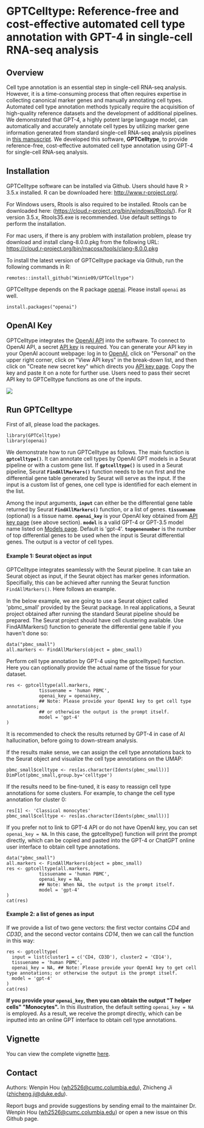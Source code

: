 GPTCelltype: Reference-free and cost-effective automated cell type annotation
  with GPT-4 in single-cell RNA-seq analysis
====

## Overview
Cell type annotation is an essential step in single-cell RNA-seq analysis. However, it is a time-consuming process that often requires expertise in collecting canonical marker genes and manually annotating cell types. Automated cell type annotation methods typically require the acquisition of high-quality reference datasets and the development of additional pipelines. We demonstrated that GPT-4, a highly potent large language model, can automatically and accurately annotate cell types by utilizing marker gene information generated from standard single-cell RNA-seq analysis pipelines in [this manuscript](https://www.biorxiv.org/content/10.1101/2023.04.16.537094v1). 
We developed this software, **GPTCelltype**, to provide reference-free, cost-effective automated cell type annotation using GPT-4 for single-cell RNA-seq analysis.


## Installation

GPTCelltype software can be installed via Github. Users should have R > 3.5.x installed. R can be downloaded here: http://www.r-project.org/.

For Windows users, Rtools is also required to be installed. Rtools can be downloaded here: (https://cloud.r-project.org/bin/windows/Rtools/). For R version 3.5.x, Rtools35.exe is recommended. Use default settings to perform the installation.

For mac users, if there is any problem with installation problem, please try download and install clang-8.0.0.pkg from the following URL: https://cloud.r-project.org/bin/macosx/tools/clang-8.0.0.pkg

To install the latest version of GPTCelltype package via Github, run the following commands in R:
```{r eval = FALSE}
remotes::install_github("Winnie09/GPTCelltype")
```

GPTCelltype depends on the R package [openai](https://cran.r-project.org/web/packages/openai/index.html). Please install `openai` as well. 

```{r eval = FALSE}
install.packages("openai")
```

## OpenAI Key

GPTCelltype integrates the [OpenAI API](https://platform.openai.com/account/api-keys) into the software. To connect to OpenAI API, a secret [API key](https://platform.openai.com/account/api-keys) is required. You can generate your API key in your OpenAI account webpage: log in to [OpenAI](https://openai.com/), click on "Personal" on the upper right corner, click on "View API keys" in the break-down list, and then click on "Create new secret key" which directs you [API key page](https://platform.openai.com/account/api-keys). Copy the key and paste it on a note for further use. Users need to pass their secret API key to GPTCelltype functions as one of the inputs. 


![](/Users/wenpinhou/Dropbox/gptcelltype/github/GPTCelltype/vignettes/openaikeypage.png)

## Run GPTCelltype

First of all, please load the packages.
```{r}
library(GPTCelltype)
library(openai)
```

We demonstrate how to run GPTCelltype as follows.  The main function is **`gptcelltype()`**. It can annotate cell types by OpenAI GPT models in a Seurat pipeline or with a custom gene list. If **`gptcelltype()`** is used in a Seurat pipeline, Seurat **`FindAllMarkers()`** function needs to be run first and the differential gene table generated by Seurat will serve as the input. If the input is a custom list of genes, one cell type is identified for each element in the list. 

Among the input arguments, **`input`** can either be the differential gene table returned by Seurat **`FindAllMarkers()`** function, or a list of genes.
**`tissuename`** (optional) is a tissue name.
**`openai_key`** is your OpenAI key obtained from [API key page](https://platform.openai.com/account/api-keys) (see above section).
**`model`** is a valid GPT-4 or GPT-3.5 model name listed on [Models page](https://platform.openai.com/docs/models). Default is 'gpt-4'.
**`topgenenumber`** is the number of top differential genes to be used when the input is Seurat differential genes. The output is a vector of cell types.


#### Example 1: Seurat object as input

GPTCelltype integrates seamlessly with the Seurat pipeline. It can take an Seurat object as input, if the Seurat object has marker genes information. Specifially, this can be achieved after running the Seurat function `FindAllMarkers()`. Here follows an example.


In the below example, we are going to use a Seurat object called 'pbmc_small' provided by the Seurat package. In real applications, a Seurat project obtained after running the standard Seurat pipeline should be prepared. The Seurat project should have cell clustering available. Use FindAllMarkers() function to generate the differential gene table if you haven't done so:

```{r eval = FALSE}
data("pbmc_small")
all.markers <- FindAllMarkers(object = pbmc_small)
```

Perform cell type annotation by GPT-4 using the gptcelltype() function. Here you can optionally provide the actual name of the tissue for your dataset.
```{r eval = FALSE}
res <- gptcelltype(all.markers, 
            tissuename = 'human PBMC', 
            openai_key = openaikey, 
            ## Note: Please provide your OpenAI key to get cell type annotations;
            ## or otherwise the output is the prompt itself.
            model = 'gpt-4'
)
```

It is recommended to check the results returned by GPT-4 in case of AI hallucination, before going to down-stream analysis.

If the results make sense, we can assign the cell type annotations back to the Seurat object and visualize the cell type annotations on the UMAP:

```{r eval = FALSE}
pbmc_small$celltype <- res[as.character(Idents(pbmc_small))]
DimPlot(pbmc_small,group.by='celltype')
```

If the results need to be fine-tuned, it is easy to reassign cell type annotations for some clusters. For example, to change the cell type annotation for cluster 0:

```{r eval = FALSE}
res[1] <- 'Classical monocytes'
pbmc_small$celltype <- res[as.character(Idents(pbmc_small))]
```

If you prefer not to link to GPT-4 API or do not have OpenAI key, you can set `openai_key = NA`. In this case, the gptcelltype() function will print the prompt directly, which can be copied and pasted into the GPT-4 or ChatGPT online user interface to obtain cell type annotations.

```{r eval = FALSE}
data("pbmc_small")
all.markers <- FindAllMarkers(object = pbmc_small)
res <- gptcelltype(all.markers, 
            tissuename = 'human PBMC', 
            openai_key = NA, 
            ## Note: When NA, the output is the prompt itself.
            model = 'gpt-4'
)
cat(res)
```


####  Example 2: a list of genes as input

If we provide a list of two gene vectors: the first vector contains *CD4* and *CD3D*, and the second vector contains *CD14*, then we can call the function in this way:
```{r}
res <- gptcelltype(
  input = list(cluster1 = c('CD4, CD3D'), cluster2 = 'CD14'),
  tissuename = 'human PBMC',
  openai_key = NA, ## Note: Please provide your OpenAI key to get cell type annotations; or otherwise the output is the prompt itself.
  model = 'gpt-4'
)
cat(res)
```

**If you provide your `openai_key`, then you can obtain the output "T helper cells" "Monocytes".**
In this illustration, the default setting `openai_key = NA` is employed. As a result, we receive the prompt directly, which can be inputted into an online GPT interface to obtain cell type annotations.

## Vignette

You can view the complete vignette [here](https://winnie09.github.io/Wenpin_Hou/pages/gptcelltype.html).


## Contact

Authors: Wenpin Hou (wh2526@cumc.columbia.edu), Zhicheng Ji (zhicheng.ji@duke.edu).

Report bugs and provide suggestions by sending email to the maintainer Dr. Wenpin Hou (wh2526@cumc.columbia.edu) or open a new issue on this Github page. 

